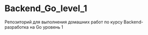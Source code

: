 # Backend_Go_level_1
Репозиторий для выполнения домашних работ по курсу Backend-разработка на Go уровень 1
